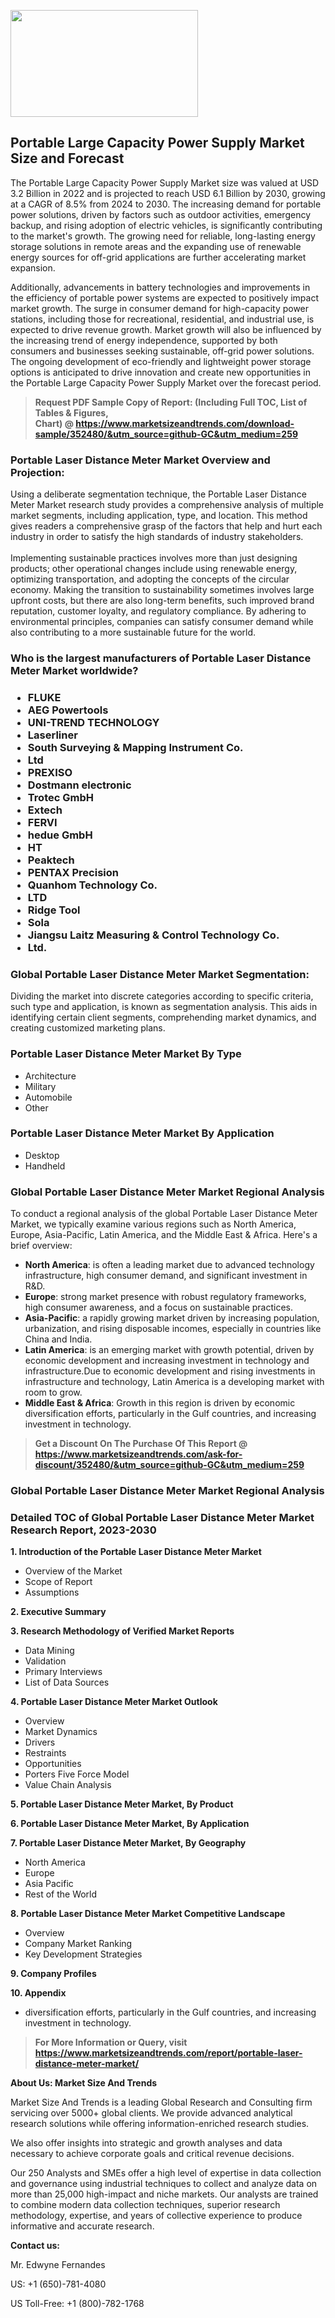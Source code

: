 <p><img class="alignnone size-medium wp-image-20088" src="https://ffe5etoiles.com/wp-content/uploads/2024/12/MST1-300x171.png" alt="" width="300" height="171" /></p><h2>Portable Large Capacity Power Supply Market Size and Forecast</h2><p>The Portable Large Capacity Power Supply Market size was valued at USD 3.2 Billion in 2022 and is projected to reach USD 6.1 Billion by 2030, growing at a CAGR of 8.5% from 2024 to 2030. The increasing demand for portable power solutions, driven by factors such as outdoor activities, emergency backup, and rising adoption of electric vehicles, is significantly contributing to the market's growth. The growing need for reliable, long-lasting energy storage solutions in remote areas and the expanding use of renewable energy sources for off-grid applications are further accelerating market expansion.</p><p>Additionally, advancements in battery technologies and improvements in the efficiency of portable power systems are expected to positively impact market growth. The surge in consumer demand for high-capacity power stations, including those for recreational, residential, and industrial use, is expected to drive revenue growth. Market growth will also be influenced by the increasing trend of energy independence, supported by both consumers and businesses seeking sustainable, off-grid power solutions. The ongoing development of eco-friendly and lightweight power storage options is anticipated to drive innovation and create new opportunities in the Portable Large Capacity Power Supply Market over the forecast period.</p></p><blockquote id="" class=""><strong>Request PDF Sample Copy of Report: (Including Full TOC, List of Tables &amp; Figures, Chart)&nbsp;@&nbsp;<strong><a href="https://www.marketsizeandtrends.com/download-sample/352480/&utm_source=github-GC&utm_medium=259" target="_blank">https://www.marketsizeandtrends.com/download-sample/352480/&utm_source=github-GC&utm_medium=259</a></strong></strong></blockquote><h3 id="" class="">Portable Laser Distance Meter Market&nbsp;Overview and Projection:</h3><p id="" class="">Using a deliberate segmentation technique, the Portable Laser Distance Meter Market research study provides a comprehensive analysis of multiple market segments, including application, type, and location. This method gives readers a comprehensive grasp of the factors that help and hurt each industry in order to satisfy the high standards of industry stakeholders. <br /> <br />Implementing sustainable practices involves more than just designing products; other operational changes include using renewable energy, optimizing transportation, and adopting the concepts of the circular economy. Making the transition to sustainability sometimes involves large upfront costs, but there are also long-term benefits, such improved brand reputation, customer loyalty, and regulatory compliance. By adhering to environmental principles, companies can satisfy consumer demand while also contributing to a more sustainable future for the world.</p><h3 id="" class="">Who is the largest manufacturers of&nbsp;Portable Laser Distance Meter Market worldwide?</h3><h3 class=""><p><ul><li>FLUKE </li><li> AEG Powertools </li><li> UNI-TREND TECHNOLOGY </li><li> Laserliner </li><li> South Surveying & Mapping Instrument Co. </li><li> Ltd </li><li> PREXISO </li><li> Dostmann electronic </li><li> Trotec GmbH </li><li> Extech </li><li> FERVI </li><li> hedue GmbH </li><li> HT </li><li> Peaktech </li><li> PENTAX Precision </li><li> Quanhom Technology Co. </li><li> LTD </li><li> Ridge Tool </li><li> Sola </li><li> Jiangsu Laitz Measuring & Control Technology Co. </li><li> Ltd.</li></ul></p></h3><h3 id="" class="">Global&nbsp;Portable Laser Distance Meter Market Segmentation:</h3><p id="" class="">Dividing the market into discrete categories according to specific criteria, such type and application, is known as segmentation analysis. This aids in identifying certain client segments, comprehending market dynamics, and creating customized marketing plans.</p><h3 id="" class="">Portable Laser Distance Meter Market&nbsp;By Type</h3><p><p><ul><li>Architecture</li><li> Military</li><li> Automobile</li><li> Other</p></li></ul></p></p><h3 id="" class="">Portable Laser Distance Meter Market&nbsp;By Application</h3><p class=""><p><ul><li>Desktop</li><li> Handheld</li></ul></p></p><h3 id="" class="">Global Portable Laser Distance Meter Market Regional Analysis</h3><p id="" class="">To conduct a regional analysis of the global Portable Laser Distance Meter Market, we typically examine various regions such as North America, Europe, Asia-Pacific, Latin America, and the Middle East &amp; Africa. Here's a brief overview:</p><ul><li><strong>North America</strong>: is often a leading market due to advanced technology infrastructure, high consumer demand, and significant investment in R&amp;D.</li><li><strong>Europe</strong>: strong market presence with robust regulatory frameworks, high consumer awareness, and a focus on sustainable practices.</li><li><strong>Asia-Pacific</strong>: a rapidly growing market driven by increasing population, urbanization, and rising disposable incomes, especially in countries like China and India.</li><li><strong>Latin America</strong>: is an emerging market with growth potential, driven by economic development and increasing investment in technology and infrastructure.Due to economic development and rising investments in infrastructure and technology, Latin America is a developing market with room to grow.</li><li><strong>Middle East &amp; Africa</strong>: Growth in this region is driven by economic diversification efforts, particularly in the Gulf countries, and increasing investment in technology.</li></ul><blockquote id="" class=""><strong>Get a Discount On The Purchase Of This Report @ <strong><a href="https://www.marketsizeandtrends.com/ask-for-discount/352480/&utm_source=github-GC&utm_medium=259" target="_blank">https://www.marketsizeandtrends.com/ask-for-discount/352480/&utm_source=github-GC&utm_medium=259</a></strong></strong></blockquote><h3 id="" class="">Global Portable Laser Distance Meter Market Regional Analysis</h3><h3 id="" class="">Detailed TOC of Global Portable Laser Distance Meter Market Research Report, 2023-2030</h3><p id="" class=""><strong>1. Introduction of the Portable Laser Distance Meter Market</strong></p><ul><li>Overview of the Market</li><li>Scope of Report</li><li>Assumptions</li></ul><p id="" class=""><strong>2. Executive Summary</strong></p><p id="" class=""><strong>3. Research Methodology of Verified Market Reports</strong></p><ul><li>Data Mining</li><li>Validation</li><li>Primary Interviews</li><li>List of Data Sources</li></ul><p id="" class=""><strong>4. Portable Laser Distance Meter Market Outlook</strong></p><ul><li>Overview</li><li>Market Dynamics</li><li>Drivers</li><li>Restraints</li><li>Opportunities</li><li>Porters Five Force Model</li><li>Value Chain Analysis</li></ul><p id="" class=""><strong>5. Portable Laser Distance Meter Market, By Product</strong></p><p id="" class=""><strong>6. Portable Laser Distance Meter Market, By Application</strong></p><p id="" class=""><strong>7. Portable Laser Distance Meter Market, By Geography</strong></p><ul><li>North America</li><li>Europe</li><li>Asia Pacific</li><li>Rest of the World</li></ul><p id="" class=""><strong>8. Portable Laser Distance Meter Market Competitive Landscape</strong></p><ul><li>Overview</li><li>Company Market Ranking</li><li>Key Development Strategies</li></ul><p id="" class=""><strong>9. Company Profiles</strong></p><p id="" class=""><strong>10. Appendix</strong></p><ul><li>diversification efforts, particularly in the Gulf countries, and increasing investment in technology.</li></ul><blockquote id="" class=""><strong>For More Information or Query, visit <strong><strong><a href="https://www.marketsizeandtrends.com/report/portable-laser-distance-meter-market/" target="_blank">https://www.marketsizeandtrends.com/report/portable-laser-distance-meter-market/</a></strong></strong></strong></blockquote><p id="" class=""><strong>About Us: Market Size And Trends</strong></p><p id="" class="">Market Size And Trends is a leading Global Research and Consulting firm servicing over 5000+ global clients. We provide advanced analytical research solutions while offering information-enriched research studies.</p><p id="" class="">We also offer insights into strategic and growth analyses and data necessary to achieve corporate goals and critical revenue decisions.</p><p id="" class="">Our 250 Analysts and SMEs offer a high level of expertise in data collection and governance using industrial techniques to collect and analyze data on more than 25,000 high-impact and niche markets. Our analysts are trained to combine modern data collection techniques, superior research methodology, expertise, and years of collective experience to produce informative and accurate research.</p><p id="" class=""><strong>Contact us:</strong></p><p id="" class="">Mr. Edwyne Fernandes</p><p id="" class="">US: +1 (650)-781-4080</p><p id="" class="">US Toll-Free: +1 (800)-782-1768</p>
